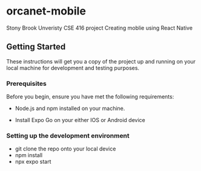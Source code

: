 # orcanet-mobile

Stony Brook Unveristy CSE 416 project
Creating moblie using React Native

## Getting Started

These instructions will get you a copy of the project up and running on your local machine for development and testing purposes.

### Prerequisites

Before you begin, ensure you have met the following requirements:

- Node.js and npm installed on your machine.

- Install Expo Go on your either IOS or Android device

### Setting up the development environment

- git clone the repo onto your local device
- npm install
- npx expo start
